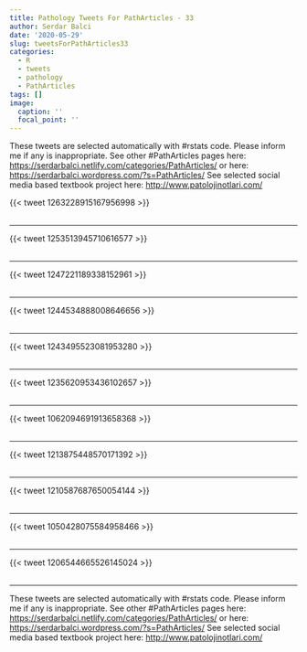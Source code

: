 ```yaml
---
title: Pathology Tweets For PathArticles - 33
author: Serdar Balci
date: '2020-05-29'
slug: tweetsForPathArticles33
categories:
  - R
  - tweets
  - pathology
  - PathArticles
tags: []
image:
  caption: ''
  focal_point: ''
---
```



These tweets are selected automatically with #rstats code. Please inform me if any is inappropriate.
See other #PathArticles pages here: https://serdarbalci.netlify.com/categories/PathArticles/  or here: https://serdarbalci.wordpress.com/?s=PathArticles/ 
See selected social media based textbook project here: http://www.patolojinotlari.com/

{{< tweet 1263228915167956998 >}}
<br>
<br>
<hr>
{{< tweet 1253513945710616577 >}}
<br>
<br>
<hr>
{{< tweet 1247221189338152961 >}}
<br>
<br>
<hr>
{{< tweet 1244534888008646656 >}}
<br>
<br>
<hr>
{{< tweet 1243495523081953280 >}}
<br>
<br>
<hr>
{{< tweet 1235620953436102657 >}}
<br>
<br>
<hr>
{{< tweet 1062094691913658368 >}}
<br>
<br>
<hr>
{{< tweet 1213875448570171392 >}}
<br>
<br>
<hr>
{{< tweet 1210587687650054144 >}}
<br>
<br>
<hr>
{{< tweet 1050428075584958466 >}}
<br>
<br>
<hr>
{{< tweet 1206544665526145024 >}}
<br>
<br>
<hr>


These tweets are selected automatically with #rstats code. Please inform me if any is inappropriate.
See other #PathArticles pages here: https://serdarbalci.netlify.com/categories/PathArticles/  or here: https://serdarbalci.wordpress.com/?s=PathArticles/ 
See selected social media based textbook project here: http://www.patolojinotlari.com/
